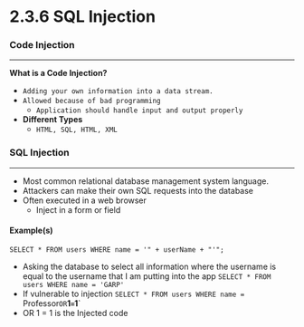 # 2.3.6 SQL Injection

### Code Injection
---
**What is a Code Injection?**
- `Adding your own information into a data stream.`
- `Allowed because of bad programming`
	- `Application should handle input and output properly`
- **Different Types**
	- `HTML, SQL, HTML, XML`

### SQL Injection
-------
- Most common relational database management system language.
- Attackers can make their own SQL requests into the database
- Often executed in a web browser
	- Inject in a form or field

#### Example(s)

`SELECT * FROM users WHERE name = '" + userName + "'";`
- Asking the database to select all information where the username is equal to the username that I am putting into the app
`SELECT * FROM users WHERE name = 'GARP'`
- If vulnerable to injection
`SELECT * FROM users WHERE name = `Professor` OR `**1` = `1**`
- OR 1 = 1 is the Injected code